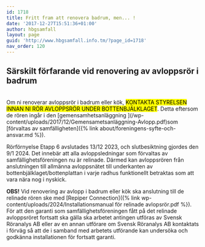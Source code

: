 ```yaml
---
id: 1718
title: Fritt fram att renovera badrum, men... !
date: '2017-12-27T15:51:36+01:00'
author: hbgsamfall
layout: page
guid: 'http://www.hbgsamfall.info.tm/?page_id=1718'
nav_order: 120
---
```


## Särskilt förfarande vid renovering av avloppsrör i badrum

 <BR>
Om ni renoverar avloppsrör i badrum eller kök, <mark>KONTAKTA STYRELSEN INNAN NI RÖR AVLOPPSRÖR UNDER BOTTENBJÄLKLAGET</mark>. Detta eftersom de rören ingår i den [gemensamhetsanläggning ](/wp-content/uploads/2017/12/Gemensametsanläggning-Avlopp.pdf)som [förvaltas av samfälligheten]({% link about/foreningens-syfte-och-ansvar.md %}).

Rörförnyelse Etapp 6 avslutades 13/12 2023, och slutbesiktning gjordes den 9/1 2024. Det innebär att alla avloppsledningar som förvaltas av samfällighetsföreningen nu är relinade. Därmed kan avloppsrören från anslutningen till allmänna avloppsnätet till underkanten av bottenbjälklaget/bottenplattan i varje radhus funktionellt betraktas som att vara nära nog i nyskick.

**OBS!**  Vid renovering av avlopp i badrum eller kök ska anslutning till de relinade rören ske med [Repiper Connection]({% link wp-content/uploads/2024/Installationsmanual för relinade avlopsrör.pdf %}). För att den garanti som samfällighetsföreningen fått på det relinade avloppsröret fortsatt ska gälla ska arbetet antingen utföras av Svensk Röranalys AB eller av en annan utförare om Svensk Röranalys AB kontaktats i förväg så att de i samband med arbetets utförande kan undersöka och godkänna installationen för fortsatt garanti.
